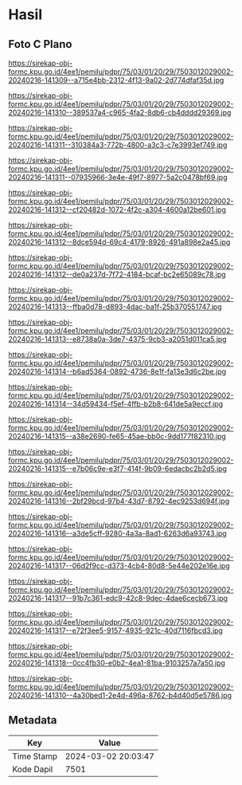 # Hasil

## Foto C Plano

https://sirekap-obj-formc.kpu.go.id/4ee1/pemilu/pdpr/75/03/01/20/29/7503012029002-20240216-141309--a715e4bb-2312-4f13-9a02-2d774dfaf35d.jpg

https://sirekap-obj-formc.kpu.go.id/4ee1/pemilu/pdpr/75/03/01/20/29/7503012029002-20240216-141310--389537a4-c965-4fa2-8db6-cb4dddd29369.jpg

https://sirekap-obj-formc.kpu.go.id/4ee1/pemilu/pdpr/75/03/01/20/29/7503012029002-20240216-141311--310384a3-772b-4800-a3c3-c7e3993ef749.jpg

https://sirekap-obj-formc.kpu.go.id/4ee1/pemilu/pdpr/75/03/01/20/29/7503012029002-20240216-141311--07935966-3e4e-49f7-8977-5a2c0478bf69.jpg

https://sirekap-obj-formc.kpu.go.id/4ee1/pemilu/pdpr/75/03/01/20/29/7503012029002-20240216-141312--cf20482d-1072-4f2c-a304-4600a12be601.jpg

https://sirekap-obj-formc.kpu.go.id/4ee1/pemilu/pdpr/75/03/01/20/29/7503012029002-20240216-141312--8dce594d-69c4-4179-8926-491a898e2a45.jpg

https://sirekap-obj-formc.kpu.go.id/4ee1/pemilu/pdpr/75/03/01/20/29/7503012029002-20240216-141312--de0a237d-7f72-4184-bcaf-bc2e65089c78.jpg

https://sirekap-obj-formc.kpu.go.id/4ee1/pemilu/pdpr/75/03/01/20/29/7503012029002-20240216-141313--ffba0d78-d893-4dac-ba1f-25b370551747.jpg

https://sirekap-obj-formc.kpu.go.id/4ee1/pemilu/pdpr/75/03/01/20/29/7503012029002-20240216-141313--e8738a0a-3de7-4375-9cb3-a2051d011ca5.jpg

https://sirekap-obj-formc.kpu.go.id/4ee1/pemilu/pdpr/75/03/01/20/29/7503012029002-20240216-141314--b6ad5364-0892-4736-8e1f-fa13e3d6c2be.jpg

https://sirekap-obj-formc.kpu.go.id/4ee1/pemilu/pdpr/75/03/01/20/29/7503012029002-20240216-141314--34d59434-f5ef-4ffb-b2b8-641de5a9eccf.jpg

https://sirekap-obj-formc.kpu.go.id/4ee1/pemilu/pdpr/75/03/01/20/29/7503012029002-20240216-141315--a38e2690-fe65-45ae-bb0c-9dd177f82310.jpg

https://sirekap-obj-formc.kpu.go.id/4ee1/pemilu/pdpr/75/03/01/20/29/7503012029002-20240216-141315--e7b06c9e-e3f7-414f-9b09-6edacbc2b2d5.jpg

https://sirekap-obj-formc.kpu.go.id/4ee1/pemilu/pdpr/75/03/01/20/29/7503012029002-20240216-141316--2bf29bcd-97b4-43d7-8792-4ec9253d694f.jpg

https://sirekap-obj-formc.kpu.go.id/4ee1/pemilu/pdpr/75/03/01/20/29/7503012029002-20240216-141316--a3de5cff-9280-4a3a-8ad1-6263d6a93743.jpg

https://sirekap-obj-formc.kpu.go.id/4ee1/pemilu/pdpr/75/03/01/20/29/7503012029002-20240216-141317--06d2f9cc-d373-4cb4-80d8-5e44e202e16e.jpg

https://sirekap-obj-formc.kpu.go.id/4ee1/pemilu/pdpr/75/03/01/20/29/7503012029002-20240216-141317--91b7c361-edc9-42c8-9dec-4dae6cecb673.jpg

https://sirekap-obj-formc.kpu.go.id/4ee1/pemilu/pdpr/75/03/01/20/29/7503012029002-20240216-141317--e72f3ee5-9157-4935-921c-40d7116fbcd3.jpg

https://sirekap-obj-formc.kpu.go.id/4ee1/pemilu/pdpr/75/03/01/20/29/7503012029002-20240216-141318--0cc4fb30-e0b2-4ea1-81ba-9103257a7a50.jpg

https://sirekap-obj-formc.kpu.go.id/4ee1/pemilu/pdpr/75/03/01/20/29/7503012029002-20240216-141310--4a30bed1-2e4d-496a-8762-b4d40d5e5786.jpg


## Metadata

| Key        | Value               |
| ---------- | ------------------- |
| Time Stamp | 2024-03-02 20:03:47 |
| Kode Dapil | 7501                |



